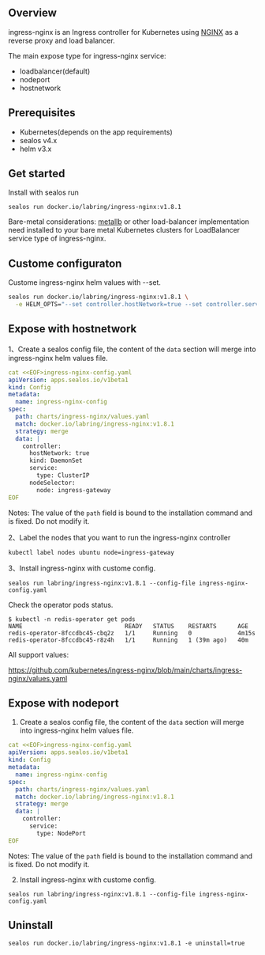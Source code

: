 ## Overview

ingress-nginx is an Ingress controller for Kubernetes using [NGINX](https://www.nginx.org/) as a reverse proxy and load balancer.

The main expose type for ingress-nginx service:

- loadbalancer(default)
- nodeport
- hostnetwork

## Prerequisites

- Kubernetes(depends on the app requirements)
- sealos v4.x
- helm v3.x

## Get started

Install with sealos run

```shell
sealos run docker.io/labring/ingress-nginx:v1.8.1
```

Bare-metal considerations:  [metallb](https://metallb.universe.tf/) or other load-balancer implementation need installed to your bare metal Kubernetes clusters for LoadBalancer service type of ingress-nginx.

## Custome configuraton

Custome ingress-nginx helm values with --set.

```bash
sealos run docker.io/labring/ingress-nginx:v1.8.1 \
  -e HELM_OPTS="--set controller.hostNetwork=true --set controller.service.enabled=false"
```

## Expose with hostnetwork

1、Create a sealos config file, the content of the `data` section will merge into ingress-nginx helm values file.

```yaml
cat <<EOF>ingress-nginx-config.yaml
apiVersion: apps.sealos.io/v1beta1
kind: Config
metadata:
  name: ingress-nginx-config
spec:
  path: charts/ingress-nginx/values.yaml
  match: docker.io/labring/ingress-nginx:v1.8.1
  strategy: merge
  data: |
    controller:
      hostNetwork: true
      kind: DaemonSet
      service:
        type: ClusterIP
      nodeSelector:
        node: ingress-gateway
EOF
```

Notes: The value of the `path` field is bound to the installation command and is fixed. Do not modify it.

2、Label the nodes that you want to run the ingress-nginx controller

```
kubectl label nodes ubuntu node=ingress-gateway
```

3、Install ingress-nginx with custome config.

```shell
sealos run labring/ingress-nginx:v1.8.1 --config-file ingress-nginx-config.yaml
```

Check the operator pods status.

```shell
$ kubectl -n redis-operator get pods 
NAME                             READY   STATUS    RESTARTS      AGE
redis-operator-8fccdbc45-cbq2z   1/1     Running   0             4m15s
redis-operator-8fccdbc45-r8z4h   1/1     Running   1 (39m ago)   40m
```

All support values:

https://github.com/kubernetes/ingress-nginx/blob/main/charts/ingress-nginx/values.yaml

## Expose with nodeport

1. Create a sealos config file, the content of the `data` section will merge into ingress-nginx helm values file.

```yaml
cat <<EOF>ingress-nginx-config.yaml
apiVersion: apps.sealos.io/v1beta1
kind: Config
metadata:
  name: ingress-nginx-config
spec:
  path: charts/ingress-nginx/values.yaml
  match: docker.io/labring/ingress-nginx:v1.8.1
  strategy: merge
  data: |
    controller:
      service:
        type: NodePort
EOF
```

Notes: The value of the `path` field is bound to the installation command and is fixed. Do not modify it.

2. Install ingress-nginx with custome config.

```shell
sealos run labring/ingress-nginx:v1.8.1 --config-file ingress-nginx-config.yaml
```
## Uninstall

```shell
sealos run docker.io/labring/ingress-nginx:v1.8.1 -e uninstall=true
```
